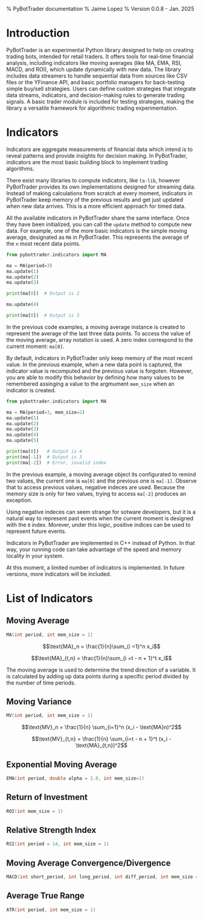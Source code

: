 % PyBotTrader documentation
% Jaime Lopez
% Version 0.0.8 - Jan. 2025

# Introduction

PyBotTrader is an experimental Python library designed to help on creating
trading bots, intended for retail traders. It offers tools for real-time
financial analysis, including indicators like moving averages (like MA, EMA,
RSI, MACD, and ROI), which update dynamically with new data. The library
includes data streamers to handle sequential data from sources like CSV files or
the YFinance API, and basic portfolio managers for back-testing simple buy/sell
strategies. Users can define custom strategies that integrate data streams,
indicators, and decision-making rules to generate trading signals. A basic
trader module is included for testing strategies, making the library a versatile
framework for algorithmic trading experimentation.

# Indicators

Indicators are aggregate measurements of financial data which intend is to
reveal patterns and provide insights for decision making. In PyBotTrader,
indicators are the most basic building block to implement trading algorithms.

There exist many libraries to compute indicators, like `ta-lib`, however
PyBotTrader provides its own implementations designed for streaming data.
Instead of making calculations from scratch at every moment, indicators in
PyBotTrader keep memory of the previous results and get just updated when new
data arrives. This is a more efficient approach for timed data.

All the available indicators in PyBotTrader share the same interface. Once they
have been initialized, you can call the ``update`` method to compute new data.
For example, one of the more basic indicators is the simple moving average,
designated as ``MA`` in PyBotTrader. This represents the average of the `n` most
recent data points.

```python
from pybottrader.indicators import MA

ma = MA(period=3)
ma.update(1)
ma.update(2)
ma.update(3)

print(ma[0])  # Output is 2

ma.update(4)

print(ma[0])  # Output is 3
```

In the previous code examples, a moving average instance is created to represent
the average of the last three data points. To access the value of the moving
average, array notation is used. A zero index correspond to the current moment:
`ma[0]`.

By default, indicators in PyBotTrader only keep memory of the most recent value.
In the previous example, when a new data point is captured, the indicator value
is recomputed and the previous value is forgoten. However, you are able to
modify this behavior by defining how many values to be remembered assinging a
value to the argmument `mem_size` when an indicator is created.

```python
from pybottrader.indicators import MA

ma = MA(period=3, mem_size=2)
ma.update(1)
ma.update(2)
ma.update(3)
ma.update(4)
ma.update(5)

print(ma[0])   # Output is 4
print(ma[-1])  # Output is 3
print(ma[-2])  # Error, invalid index
```

In the previous example, a moving average object its configurated to remind two
values, the current one is ``ma[0]`` and the previous one is ``ma[-1]``. Observe
that to access previous values, negative indeces are used. Because the memory
size is only for two values, trying to access ``ma[-2]`` produces an exception.

Using negative indeces can seem strange for sotware developers, but it is a
natural way to represent past events when the current moment is designed with
the ``0`` index.  Morever, under this logic, positive indices can be used to
represent future events.

Indicators in PyBotTrader are implemented in C++ instead of Python. In that way,
your running code can take advantage of the speed and memory locality in your
system.

At this moment, a limited number of indicators is implemented. In future
versions, more indicators will be included.

# List of Indicators

## Moving Average

```c++
MA(int period, int mem_size = 1)
```

$$\text{MA}_n = \frac{1}{n}\sum_{i =1}^n x_i$$

$$\text{MA}_{t,n} = \frac{1}{n}\sum_{i =t - n + 1}^t x_i$$

The moving average is used to determine the trend direction of a variable. It is
calculated by adding up data points during a specific period divided by the
number of time periods.

## Moving Variance

```c++
MV(int period, int mem_size = 1)
```

$$\text{MV}_n = \frac{1}{n} \sum_{i=1}^n (x_i - \text{MA}n)^2$$

$$\text{MV}_{t,n} = \frac{1}{n} \sum_{i=t - n + 1}^t (x_i - \text{MA}_{t,n})^2$$

## Exponential Moving Average

```c++
EMA(int period, double alpha = 2.0, int mem_size=1)
```

## Return of Investment

```c++
ROI(int mem_size = 1)
```

## Relative Strength Index

```c++
RSI(int period = 14, int mem_size = 1)
```

## Moving Average Convergence/Divergence

```c++
MACD(int short_period, int long_period, int diff_period, int mem_size = 1)
```

## Average True Range


```c++
ATR(int period, int mem_size = 1)
```
